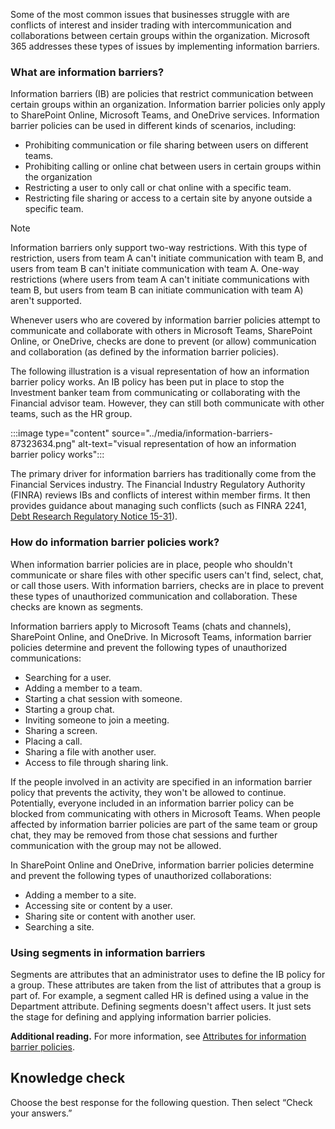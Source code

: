 Some of the most common issues that businesses struggle with are conflicts of interest and insider trading with intercommunication and collaborations between certain groups within the organization. Microsoft 365 addresses these types of issues by implementing information barriers.

### What are information barriers?

Information barriers (IB) are policies that restrict communication between certain groups within an organization. Information barrier policies only apply to SharePoint Online, Microsoft Teams, and OneDrive services. Information barrier policies can be used in different kinds of scenarios, including:

 -  Prohibiting communication or file sharing between users on different teams.
 -  Prohibiting calling or online chat between users in certain groups within the organization<br>
 -  Restricting a user to only call or chat online with a specific team.
 -  Restricting file sharing or access to a certain site by anyone outside a specific team.

> [!NOTE]
> Information barriers only support two-way restrictions. With this type of restriction, users from team A can't initiate communication with team B, and users from team B can't initiate communication with team A. One-way restrictions (where users from team A can't initiate communications with team B, but users from team B can initiate communication with team A) aren't supported.

Whenever users who are covered by information barrier policies attempt to communicate and collaborate with others in Microsoft Teams, SharePoint Online, or OneDrive, checks are done to prevent (or allow) communication and collaboration (as defined by the information barrier policies).

The following illustration is a visual representation of how an information barrier policy works. An IB policy has been put in place to stop the Investment banker team from communicating or collaborating with the Financial advisor team. However, they can still both communicate with other teams, such as the HR group.

:::image type="content" source="../media/information-barriers-87323634.png" alt-text="visual representation of how an information barrier policy works":::


The primary driver for information barriers has traditionally come from the Financial Services industry. The Financial Industry Regulatory Authority (FINRA) reviews IBs and conflicts of interest within member firms. It then provides guidance about managing such conflicts (such as FINRA 2241, [Debt Research Regulatory Notice 15-31](https://www.finra.org/sites/default/files/Regulatory-Notice-15-31_0.pdf?azure-portal=true)).

### How do information barrier policies work?<br>

When information barrier policies are in place, people who shouldn't communicate or share files with other specific users can't find, select, chat, or call those users. With information barriers, checks are in place to prevent these types of unauthorized communication and collaboration. These checks are known as segments.

Information barriers apply to Microsoft Teams (chats and channels), SharePoint Online, and OneDrive. In Microsoft Teams, information barrier policies determine and prevent the following types of unauthorized communications:

 -  Searching for a user.
 -  Adding a member to a team.
 -  Starting a chat session with someone.
 -  Starting a group chat.
 -  Inviting someone to join a meeting.
 -  Sharing a screen.
 -  Placing a call.
 -  Sharing a file with another user.
 -  Access to file through sharing link.

If the people involved in an activity are specified in an information barrier policy that prevents the activity, they won't be allowed to continue. Potentially, everyone included in an information barrier policy can be blocked from communicating with others in Microsoft Teams. When people affected by information barrier policies are part of the same team or group chat, they may be removed from those chat sessions and further communication with the group may not be allowed.

In SharePoint Online and OneDrive, information barrier policies determine and prevent the following types of unauthorized collaborations:<br>

 -  Adding a member to a site.
 -  Accessing site or content by a user.
 -  Sharing site or content with another user.
 -  Searching a site.

### Using segments in information barriers<br>

Segments are attributes that an administrator uses to define the IB policy for a group. These attributes are taken from the list of attributes that a group is part of. For example, a segment called HR is defined using a value in the Department attribute. Defining segments doesn't affect users. It just sets the stage for defining and applying information barrier policies.

**Additional reading.** For more information, see [Attributes for information barrier policies](/microsoft-365/compliance/information-barriers-attributes).

## Knowledge check

Choose the best response for the following question. Then select “Check your answers.”